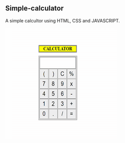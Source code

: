 ## Simple-calculator
A simple calcultor using HTML, CSS and JAVASCRIPT.
  
<img src="calculator.gif" width=350px height=350px />
